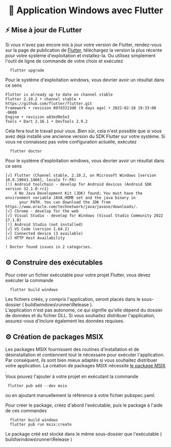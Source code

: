 # <h1 align="center">🔭&nbsp;Application Windows avec Flutter</h1>

## ⚡&nbsp;Mise à jour de FLutter
Si vous n'avez pas encore mis à jour votre version de Flutter, rendez-vous sur la page de publication de  [Flutter](https://docs.flutter.dev/development/tools/sdk/releases?tab=windows/), téléchargez la version la plus récente pour votre système d'exploitation et installez-la.
Ou utilisez simplement l'outil de ligne de commande de votre choix et exécutez
```CMD
  flutter upgrade
```
Pour le système d'exploitation windows, vous devrier avoir un résultat dans ce sens
```CMD
Flutter is already up to date on channel stable
Flutter 2.10.2 • channel stable • https://github.com/flutter/flutter.git
Framework • revision 097d3313d8 (9 days ago) • 2022-02-18 19:33:08 -0600
Engine • revision a83ed0e5e3
Tools • Dart 2.16.1 • DevTools 2.9.2
``` 
Cela fera tout le travail pour vous. Bien sûr, cela n'est possible que si vous avez déjà installé une ancienne version du SDK Flutter sur votre système.
Si vous ne connaissez pas votre configuration actuelle, exécutez
```CMD
  flutter doctor
``` 
Pour le système d'exploitation windows, vous devrier avoir un résultat dans ce sens
```CMD
[√] Flutter (Channel stable, 2.10.2, on Microsoft Windows [version 10.0.19043.1466], locale fr-FR)
[!] Android toolchain - develop for Android devices (Android SDK version 32.1.0-rc1)
    X No Java Development Kit (JDK) found; You must have the environment variable JAVA_HOME set and the java binary in
      your PATH. You can download the JDK from https://www.oracle.com/technetwork/java/javase/downloads/.
[√] Chrome - develop for the web
[√] Visual Studio - develop for Windows (Visual Studio Community 2022 17.1.0)
[!] Android Studio (not installed)
[√] VS Code (version 1.64.2)
[√] Connected device (3 available)
[√] HTTP Host Availability

! Doctor found issues in 2 categories.
``` 
## ⚙️&nbsp;Construire des exécutables
Pour créer un fichier exécutable pour votre projet Flutter, vous devez exécuter la commande
```CMD
  flutter build windows
``` 
 Les fichiers créés, y compris l'application, seront placés dans le sous-dossier ( build\windows\runner\Release ). \
 L'application n'est pas autonome, ce qui signifie qu'elle dépend du dossier de données et du fichier DLL. Si vous souhaitez distribuer l'application, assurez-vous d'inclure également les données requises.
 
 ## ⚙️&nbsp;Création de packages MSIX
 Les packages MSIX fournissent des routines d'installation et de désinstallation et contiennent tout le nécessaire pour exécuter l'application. \
 Par conséquent, ils sont bien mieux adaptés si vous souhaitez distribuer votre application. La création de packages MSIX nécessite  [le package MSIX](https://pub.dev/packages/msix/) . \
 Vous pouvez l'ajouter à votre projet en exécutant la commande 
 ```CMD
  flutter pub add --dev msix
``` 
ou en ajoutant manuellement la référence à votre fichier pubspec.yaml.

Pour créer le package, créez d'abord l'exécutable, puis le package à l'aide de ces commandes
```CMD
  flutter build windows 
  flutter pub run msix:create
``` 
Le package créé est stocké dans le même sous-dossier que l'exécutable ( build\windows\runner\Release )
 
